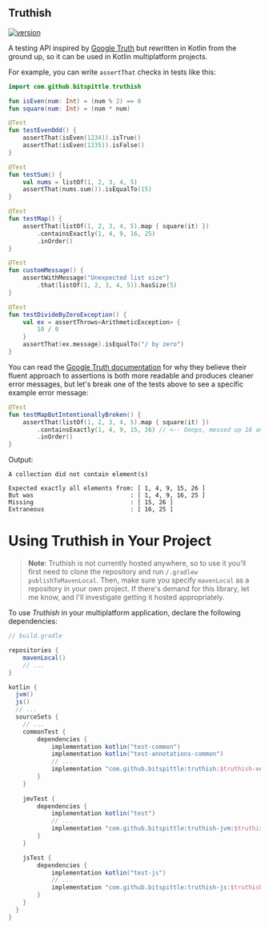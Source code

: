 ## Truthish

[![version](https://img.shields.io/badge/version-0.6.0-yellow.svg)](https://semver.org)

A testing API inspired by [Google Truth](https://github.com/google/truth) but
rewritten in Kotlin from the ground up, so it can be used in Kotlin
multiplatform projects.

For example, you can write `assertThat` checks in tests like this:

```kotlin
import com.github.bitspittle.truthish

fun isEven(num: Int) = (num % 2) == 0
fun square(num: Int) = (num * num)

@Test
fun testEvenOdd() {
    assertThat(isEven(1234)).isTrue()
    assertThat(isEven(1235)).isFalse()
}

@Test
fun testSum() {
    val nums = listOf(1, 2, 3, 4, 5)
    assertThat(nums.sum()).isEqualTo(15)
}

@Test
fun testMap() {
    assertThat(listOf(1, 2, 3, 4, 5).map { square(it) })
        .containsExactly(1, 4, 9, 16, 25)
        .inOrder()
}

@Test
fun customMessage() {
    assertWithMessage("Unexpected list size")
        .that(listOf(1, 2, 3, 4, 5)).hasSize(5)
}

@Test
fun testDivideByZeroException() {
    val ex = assertThrows<ArithmeticException> {
        10 / 0
    }
    assertThat(ex.message).isEqualTo("/ by zero")
}
```

You can read the [Google Truth documentation](https://truth.dev/) for why they
believe their fluent approach to assertions is both more readable and produces
cleaner error messages, but let's break one of the tests above to see a
specific example error message:

```kotlin
@Test
fun testMapButIntentionallyBroken() {
    assertThat(listOf(1, 2, 3, 4, 5).map { square(it) })
        .containsExactly(1, 4, 9, 15, 26) // <-- Ooops, messed up 16 and 25 here
        .inOrder()
}
```

Output:

```text
A collection did not contain element(s)

Expected exactly all elements from: [ 1, 4, 9, 15, 26 ]
But was                           : [ 1, 4, 9, 16, 25 ]
Missing                           : [ 15, 26 ]
Extraneous                        : [ 16, 25 ]
```

# Using Truthish in Your Project

> **Note**: Truthish is not currently hosted anywhere, so to use it you'll
first need to clone the repository and run `/.gradlew publishToMavenLocal`.
Then, make sure you specify `mavenLocal` as a repository in your own project.
If there's demand for this library, let me know, and I'll investigate getting
it hosted appropriately.

To use *Truthish* in your multiplatform application, declare the following
dependencies:

```groovy
// build.gradle

repositories {
    mavenLocal()
    // ...
}

kotlin {
  jvm()
  js()
  // ...
  sourceSets {
    // ...
    commonTest {
        dependencies {
            implementation kotlin("test-common")
            implementation kotlin("test-annotations-common")
            // ...
            implementation "com.github.bitspittle:truthish:$truthish-version"
        }
    }
    
    jmvTest {
        dependencies {
            implementation kotlin("test")
            // ...
            implementation "com.github.bitspittle:truthish-jvm:$truthish-version"
        }
    }

    jsTest {
        dependencies {
            implementation kotlin("test-js")
            // ...
            implementation "com.github.bitspittle:truthish-js:$truthish-version"
        }
    }
  }
}
```